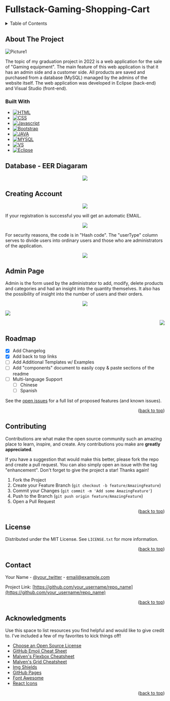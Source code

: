 # Fullstack-Gaming-Shopping-Cart

<!-- TABLE OF CONTENTS -->
<details>
  <summary>Table of Contents</summary>
  <ol>
    <li>
      <a href="#about-the-project">About The Project</a>
      <ul>
        <li><a href="#built-with">Built With</a></li>
      </ul>
    </li>
    <li>
      <a href="#getting-started">Getting Started</a>
      <ul>
        <li><a href="#prerequisites">Prerequisites</a></li>
        <li><a href="#installation">Installation</a></li>
      </ul>
    </li>
    <li><a href="#usage">Usage</a></li>
    <li><a href="#roadmap">Roadmap</a></li>
    <li><a href="#contributing">Contributing</a></li>
    <li><a href="#license">License</a></li>
    <li><a href="#contact">Contact</a></li>
    <li><a href="#acknowledgments">Acknowledgments</a></li>
  </ol>
</details>



<!-- ABOUT THE PROJECT -->
## About The Project

![Picture1](https://github.com/eloom13/FullStack-Gaming-Shopping-Cart/blob/main/readme_images/1..png)

The topic of my graduation project in 2022 is a web application for the sale of "Gaming equipment". The main feature of this web application is that it has an admin side and a customer side. All products are saved and purchased from a database (MySQL) managed by the admins of the website itself. The web application was developed in Eclipse (back-end) and Visual Studio (front-end).



### Built With

* [![HTML][HTML.com]][HTML-url]
* [![CSS][CSS.com]][CSS-url]
* [![Javascript][Javascript.com]][Javascript-url]
* [![Bootstrap][Bootstrap.com]][Bootstrap-url]
* [![JAVA][JAVA.com]][JAVA-url]
* [![MYSQL][MYSQL.com]][MYSQL-url]
* [![VS][VS.com]][VS-url]
* [![Eclipse][Eclipse.com]][Eclipse-url]




<!-- GETTING STARTED -->
## Database - EER Diagaram

<p align="center">
  <img  src="https://github.com/eloom13/FullStack-Gaming-Shopping-Cart/blob/main/readme_images/2.png">
</p>




## Creating Account
<p align="center">
  <img src="https://github.com/eloom13/FullStack-Gaming-Shopping-Cart/blob/main/readme_images/3.png">
</p>

<p text-align="center"> If your registration is successful you will get an automatic EMAIL. </p>

<p align="center">
  <img src="https://github.com/eloom13/FullStack-Gaming-Shopping-Cart/blob/main/readme_images/4..png">
</p>

For security reasons, the code is in "Hash code". 
The "userType" column serves to divide users into ordinary users and those who are administrators of the application.

<p align="center">
  <img src="https://github.com/eloom13/FullStack-Gaming-Shopping-Cart/blob/main/readme_images/5.png">
</p>



<!-- ADMIN EXAMPLES -->
## Admin Page
Admin is the form used by the administrator to add, modify, delete products and categories and had an insight into the quantity themselves. 
It also has the possibility of insight into the number of users and their orders.
<p align="center">
  <img src="https://github.com/eloom13/FullStack-Gaming-Shopping-Cart/blob/main/readme_images/6.png">
</p>
<p align="left">
  <img src="https://github.com/eloom13/FullStack-Gaming-Shopping-Cart/blob/main/readme_images/7.png">
</p>
<p align="right">
  <img src="https://github.com/eloom13/FullStack-Gaming-Shopping-Cart/blob/main/readme_images/8.png">
</p>

<!-- ROADMAP -->
## Roadmap

- [x] Add Changelog
- [x] Add back to top links
- [ ] Add Additional Templates w/ Examples
- [ ] Add "components" document to easily copy & paste sections of the readme
- [ ] Multi-language Support
    - [ ] Chinese
    - [ ] Spanish

See the [open issues](https://github.com/othneildrew/Best-README-Template/issues) for a full list of proposed features (and known issues).

<p align="right">(<a href="#readme-top">back to top</a>)</p>



<!-- CONTRIBUTING -->
## Contributing

Contributions are what make the open source community such an amazing place to learn, inspire, and create. Any contributions you make are **greatly appreciated**.

If you have a suggestion that would make this better, please fork the repo and create a pull request. You can also simply open an issue with the tag "enhancement".
Don't forget to give the project a star! Thanks again!

1. Fork the Project
2. Create your Feature Branch (`git checkout -b feature/AmazingFeature`)
3. Commit your Changes (`git commit -m 'Add some AmazingFeature'`)
4. Push to the Branch (`git push origin feature/AmazingFeature`)
5. Open a Pull Request

<p align="right">(<a href="#readme-top">back to top</a>)</p>



<!-- LICENSE -->
## License

Distributed under the MIT License. See `LICENSE.txt` for more information.

<p align="right">(<a href="#readme-top">back to top</a>)</p>



<!-- CONTACT -->
## Contact

Your Name - [@your_twitter](https://twitter.com/your_username) - email@example.com

Project Link: [https://github.com/your_username/repo_name](https://github.com/your_username/repo_name)

<p align="right">(<a href="#readme-top">back to top</a>)</p>



<!-- ACKNOWLEDGMENTS -->
## Acknowledgments

Use this space to list resources you find helpful and would like to give credit to. I've included a few of my favorites to kick things off!

* [Choose an Open Source License](https://choosealicense.com)
* [GitHub Emoji Cheat Sheet](https://www.webpagefx.com/tools/emoji-cheat-sheet)
* [Malven's Flexbox Cheatsheet](https://flexbox.malven.co/)
* [Malven's Grid Cheatsheet](https://grid.malven.co/)
* [Img Shields](https://shields.io)
* [GitHub Pages](https://pages.github.com)
* [Font Awesome](https://fontawesome.com)
* [React Icons](https://react-icons.github.io/react-icons/search)

<p align="right">(<a href="#readme-top">back to top</a>)</p>



<!-- MARKDOWN LINKS & IMAGES -->
<!-- https://www.markdownguide.org/basic-syntax/#reference-style-links -->
[contributors-shield]: https://img.shields.io/github/contributors/othneildrew/Best-README-Template.svg?style=for-the-badge
[contributors-url]: https://github.com/othneildrew/Best-README-Template/graphs/contributors
[forks-shield]: https://img.shields.io/github/forks/othneildrew/Best-README-Template.svg?style=for-the-badge
[forks-url]: https://github.com/othneildrew/Best-README-Template/network/members
[stars-shield]: https://img.shields.io/github/stars/othneildrew/Best-README-Template.svg?style=for-the-badge
[stars-url]: https://github.com/othneildrew/Best-README-Template/stargazers
[issues-shield]: https://img.shields.io/github/issues/othneildrew/Best-README-Template.svg?style=for-the-badge
[issues-url]: https://github.com/othneildrew/Best-README-Template/issues
[license-shield]: https://img.shields.io/github/license/othneildrew/Best-README-Template.svg?style=for-the-badge
[license-url]: https://github.com/othneildrew/Best-README-Template/blob/master/LICENSE.txt
[linkedin-shield]: https://img.shields.io/badge/-LinkedIn-black.svg?style=for-the-badge&logo=linkedin&colorB=555
[linkedin-url]: https://linkedin.com/in/othneildrew
[product-screenshot]: images/screenshot.png
[HTML.com]: https://img.shields.io/badge/HTML5-E34F26?style=for-the-badge&logo=html5&logoColor=white
[HTML-url]: https://html.com/
[CSS.com]: https://img.shields.io/badge/CSS-239120?&style=for-the-badge&logo=css3&logoColor=white
[CSS-url]: [https://html.com/](https://www.w3.org/Style/CSS/Overview.en.html)
[Javascript.com]: https://img.shields.io/badge/JavaScript-323330?style=for-the-badge&logo=javascript&logoColor=F7DF1E
[Javascript-url]: https://www.javascript.com/
[Bootstrap.com]: https://img.shields.io/badge/Bootstrap-563D7C?style=for-the-badge&logo=bootstrap&logoColor=white
[Bootstrap-url]: https://getbootstrap.com
[JAVA.com]: https://img.shields.io/badge/Java-ED8B00?style=for-the-badge&logo=openjdk&logoColor=white
[JAVA-url]: https://www.java.com/en/
[MYSQL.com]: https://img.shields.io/badge/MySQL-005C84?style=for-the-badge&logo=mysql&logoColor=white
[MYSQL-url]: https://www.mysql.com/
[VS.com]: https://img.shields.io/badge/Visual_Studio_Code-0078D4?style=for-the-badge&logo=visual%20studio%20code&logoColor=white
[VS-url]: https://code.visualstudio.com/
[Eclipse.com]: https://img.shields.io/badge/Eclipse-2C2255?style=for-the-badge&logo=eclipse&logoColor=white
[Eclipse-url]: [https://code.visualstudio.com/](https://www.eclipse.org/)https://www.eclipse.org/

